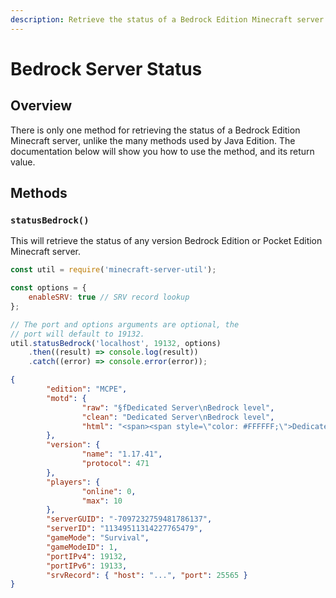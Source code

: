 ```yaml
---
description: Retrieve the status of a Bedrock Edition Minecraft server.
---
```


# Bedrock Server Status

## Overview

There is only one method for retrieving the status of a Bedrock Edition Minecraft server, unlike the many methods used by Java Edition. The documentation below will show you how to use the method, and its return value.

## Methods

### `statusBedrock()`

This will retrieve the status of any version Bedrock Edition or Pocket Edition Minecraft server.

```javascript
const util = require('minecraft-server-util');

const options = {
    enableSRV: true // SRV record lookup
};

// The port and options arguments are optional, the
// port will default to 19132.
util.statusBedrock('localhost', 19132, options)
    .then((result) => console.log(result))
    .catch((error) => console.error(error));
```

```json
{
        "edition": "MCPE",
        "motd": {
                "raw": "§fDedicated Server\nBedrock level",
                "clean": "Dedicated Server\nBedrock level",
                "html": "<span><span style=\"color: #FFFFFF;\">Dedicated Server\nBedrock level</span></span>"
        },
        "version": {
                "name": "1.17.41",
                "protocol": 471
        },
        "players": {
                "online": 0,
                "max": 10
        },
        "serverGUID": "-7097232759481786137",
        "serverID": "11349511314227765479",
        "gameMode": "Survival",
        "gameModeID": 1,
        "portIPv4": 19132,
        "portIPv6": 19133,
        "srvRecord": { "host": "...", "port": 25565 }
}
```
